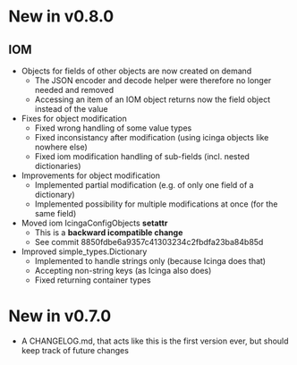 # New in v0.8.0

## IOM

- Objects for fields of other objects are now created on demand
  - The JSON encoder and decode helper were therefore no longer needed and removed
  - Accessing an item of an IOM object returns now the field object instead of the value
- Fixes for object modification
  - Fixed wrong handling of some value types
  - Fixed inconsistancy after modification (using icinga objects like nowhere else)
  - Fixed iom modification handling of sub-fields (incl. nested dictionaries)
- Improvements for object modification
  - Implemented partial modification (e.g. of only one field of a dictionary)
  - Implemented possibility for multiple modifications at once (for the same field)
- Moved iom IcingaConfigObjects __setattr__
  - This is a **backward icompatible change**
  - See commit 8850fdbe6a9357c41303234c2fbdfa23ba84b85d
- Improved simple_types.Dictionary
  - Implemented to handle strings only (because Icinga does that)
  - Accepting non-string keys (as Icinga also does)
  - Fixed returning container types


# New in v0.7.0

- A CHANGELOG.md, that acts like this is the first version ever, but should keep track of future changes
